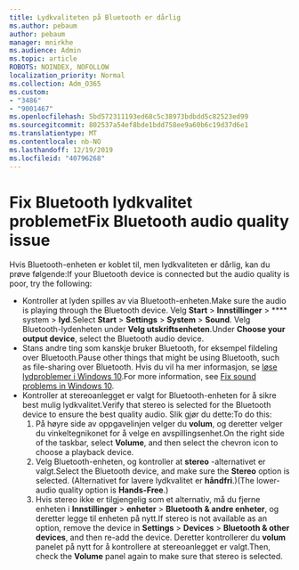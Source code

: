 ```yaml
---
title: Lydkvaliteten på Bluetooth er dårlig
ms.author: pebaum
author: pebaum
manager: mnirkhe
ms.audience: Admin
ms.topic: article
ROBOTS: NOINDEX, NOFOLLOW
localization_priority: Normal
ms.collection: Adm_O365
ms.custom:
- "3486"
- "9001467"
ms.openlocfilehash: 5bd572311193ed68c5c38973bdbdd5c82523ed99
ms.sourcegitcommit: 802537a54ef8bde1bdd758ee9a60b6c19d37d6e1
ms.translationtype: MT
ms.contentlocale: nb-NO
ms.lasthandoff: 12/19/2019
ms.locfileid: "40796268"
---
```

# <a name="fix-bluetooth-audio-quality-issue"></a><span data-ttu-id="d4827-102">Fix Bluetooth lydkvalitet problemet</span><span class="sxs-lookup"><span data-stu-id="d4827-102">Fix Bluetooth audio quality issue</span></span>

<span data-ttu-id="d4827-103">Hvis Bluetooth-enheten er koblet til, men lydkvaliteten er dårlig, kan du prøve følgende:</span><span class="sxs-lookup"><span data-stu-id="d4827-103">If your Bluetooth device is connected but the audio quality is poor, try the following:</span></span>

- <span data-ttu-id="d4827-104">Kontroller at lyden spilles av via Bluetooth-enheten.</span><span class="sxs-lookup"><span data-stu-id="d4827-104">Make sure the audio is playing through the Bluetooth device.</span></span> <span data-ttu-id="d4827-105">Velg **Start** > **Innstillinger** > \*\*\*\* system > **lyd**.</span><span class="sxs-lookup"><span data-stu-id="d4827-105">Select **Start** > **Settings** > **System** > **Sound**.</span></span> <span data-ttu-id="d4827-106">Velg Bluetooth-lydenheten under **Velg utskriftsenheten**.</span><span class="sxs-lookup"><span data-stu-id="d4827-106">Under **Choose your output device**, select the Bluetooth audio device.</span></span>
- <span data-ttu-id="d4827-107">Stans andre ting som kanskje bruker Bluetooth, for eksempel fildeling over Bluetooth.</span><span class="sxs-lookup"><span data-stu-id="d4827-107">Pause other things that might be using Bluetooth, such as file-sharing over Bluetooth.</span></span> <span data-ttu-id="d4827-108">Hvis du vil ha mer informasjon, se [løse lydproblemer i Windows 10](https://support.microsoft.com/help/4520288/windows-10-fix-sound-problems).</span><span class="sxs-lookup"><span data-stu-id="d4827-108">For more information, see [Fix sound problems in Windows 10](https://support.microsoft.com/help/4520288/windows-10-fix-sound-problems).</span></span>
- <span data-ttu-id="d4827-109">Kontroller at stereoanlegget er valgt for Bluetooth-enheten for å sikre best mulig lydkvalitet.</span><span class="sxs-lookup"><span data-stu-id="d4827-109">Verify that stereo is selected for the Bluetooth device to ensure the best quality audio.</span></span> <span data-ttu-id="d4827-110">Slik gjør du dette:</span><span class="sxs-lookup"><span data-stu-id="d4827-110">To do this:</span></span> 
    1. <span data-ttu-id="d4827-111">På høyre side av oppgavelinjen velger du **volum**, og deretter velger du vinkeltegnikonet for å velge en avspillingsenhet.</span><span class="sxs-lookup"><span data-stu-id="d4827-111">On the right side of the taskbar, select **Volume**, and then select the chevron icon to choose a playback device.</span></span>
    2. <span data-ttu-id="d4827-112">Velg Bluetooth-enheten, og kontroller at **stereo** -alternativet er valgt.</span><span class="sxs-lookup"><span data-stu-id="d4827-112">Select the Bluetooth device, and make sure the **Stereo** option is selected.</span></span> <span data-ttu-id="d4827-113">(Alternativet for lavere lydkvalitet er **håndfri**.)</span><span class="sxs-lookup"><span data-stu-id="d4827-113">(The lower-audio quality option is **Hands-Free**.)</span></span>
    3. <span data-ttu-id="d4827-114">Hvis stereo ikke er tilgjengelig som et alternativ, må du fjerne enheten i **Innstillinger** > **enheter** > **Bluetooth & andre enheter**, og deretter legge til enheten på nytt.</span><span class="sxs-lookup"><span data-stu-id="d4827-114">If stereo is not available as an option, remove the device in **Settings** > **Devices** > **Bluetooth & other devices**, and then re-add the device.</span></span> <span data-ttu-id="d4827-115">Deretter kontrollerer du **volum** panelet på nytt for å kontrollere at stereoanlegget er valgt.</span><span class="sxs-lookup"><span data-stu-id="d4827-115">Then, check the **Volume** panel again to make sure that stereo is selected.</span></span>

